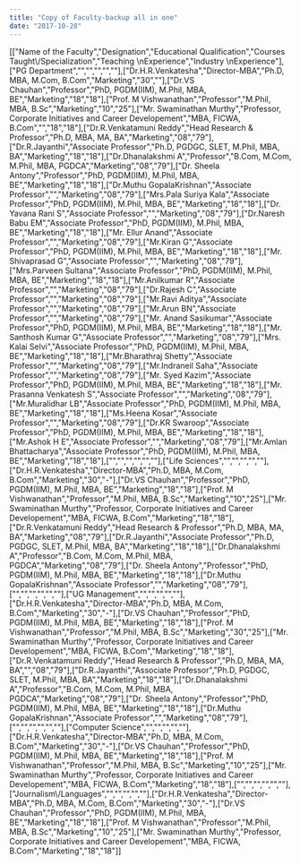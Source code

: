 ```yaml
---
title: "Copy of Faculty-backup all in one"
date: "2017-10-28"
---
```


\[\["Name of the Faculty","Designation","Educational Qualification","Courses Taught\\/Specialization","Teaching \\nExperience","Industry \\nExperience"\],\["PG Department","","","","",""\],\["Dr.H.R.Venkatesha","Director-MBA","Ph.D, MBA, M.Com, B.Com","Marketing","30",""\],\["Dr.VS Chauhan","Professor","PhD, PGDM(IIM), M.Phil, MBA, BE","Marketing","18","18"\],\["Prof. M Vishwanathan","Professor","M.Phil, MBA, B.Sc","Marketing","10","25"\],\["Mr. Swaminathan Murthy","Professor, Corporate Initiatives and Career Developement","MBA, FICWA, B.Com","","18","18"\],\["Dr.R.Venkatamuni Reddy","Head Research & Professor","Ph.D, MBA, MA, BA","Marketing","08","79"\],\["Dr.R.Jayanthi","Associate Professor","Ph.D, PGDGC, SLET, M.Phil, MBA, BA","Marketing","18","18"\],\["Dr.Dhanalakshmi A","Professor","B.Com, M.Com, M.Phil, MBA, PGDCA","Marketing","08","79"\],\["Dr. Sheela Antony","Professor","PhD, PGDM(IIM), M.Phil, MBA, BE","Marketing","18","18"\],\["Dr.Muthu GopalaKrishnan","Associate Professor","","Marketing","08","79"\],\["Mrs.Pala Suriya Kala","Associate Professor","PhD, PGDM(IIM), M.Phil, MBA, BE","Marketing","18","18"\],\["Dr. Yavana Rani S","Associate Professor","","Marketing","08","79"\],\["Dr.Naresh Babu EM","Associate Professor","PhD, PGDM(IIM), M.Phil, MBA, BE","Marketing","18","18"\],\["Mr. Ellur Anand","Associate Professor","","Marketing","08","79"\],\["Mr.Kiran G","Associate Professor","PhD, PGDM(IIM), M.Phil, MBA, BE","Marketing","18","18"\],\["Mr. Shivaprasad G","Associate Professor","","Marketing","08","79"\],\["Mrs.Parveen Sultana","Associate Professor","PhD, PGDM(IIM), M.Phil, MBA, BE","Marketing","18","18"\],\["Mr.Anilkumar R","Associate Professor","","Marketing","08","79"\],\["Dr.Rajesh C","Associate Professor","","Marketing","08","79"\],\["Mr.Ravi Aditya","Associate Professor","","Marketing","08","79"\],\["Mr.Arun BN","Associate Professor","","Marketing","08","79"\],\["Mr. Anand Sasikumar","Associate Professor","PhD, PGDM(IIM), M.Phil, MBA, BE","Marketing","18","18"\],\["Mr. Santhosh Kumar G","Associate Professor","","Marketing","08","79"\],\["Mrs. Kalai Selvi","Associate Professor","PhD, PGDM(IIM), M.Phil, MBA, BE","Marketing","18","18"\],\["Mr.Bharathraj Shetty","Associate Professor","","Marketing","08","79"\],\["Mr.Indraneil Saha","Associate Professor","","Marketing","08","79"\],\["Mr. Syed Kazim","Associate Professor","PhD, PGDM(IIM), M.Phil, MBA, BE","Marketing","18","18"\],\["Mr. Prasanna Venkatesh S","Associate Professor","","Marketing","08","79"\],\["Mr.Muralidhar LB","Associate Professor","PhD, PGDM(IIM), M.Phil, MBA, BE","Marketing","18","18"\],\["Ms.Heena Kosar","Associate Professor","","Marketing","08","79"\],\["Dr.KR Swaroop","Associate Professor","PhD, PGDM(IIM), M.Phil, MBA, BE","Marketing","18","18"\],\["Mr.Ashok H E","Associate Professor","","Marketing","08","79"\],\["Mr.Amlan Bhattacharya","Associate Professor","PhD, PGDM(IIM), M.Phil, MBA, BE","Marketing","18","18"\],\["","","","","",""\],\["Life Sciences","","","","",""\],\["Dr.H.R.Venkatesha","Director-MBA","Ph.D, MBA, M.Com, B.Com","Marketing","30","-"\],\["Dr.VS Chauhan","Professor","PhD, PGDM(IIM), M.Phil, MBA, BE","Marketing","18","18"\],\["Prof. M Vishwanathan","Professor","M.Phil, MBA, B.Sc","Marketing","10","25"\],\["Mr. Swaminathan Murthy","Professor, Corporate Initiatives and Career Developement","MBA, FICWA, B.Com","Marketing","18","18"\],\["Dr.R.Venkatamuni Reddy","Head Research & Professor","Ph.D, MBA, MA, BA","Marketing","08","79"\],\["Dr.R.Jayanthi","Associate Professor","Ph.D, PGDGC, SLET, M.Phil, MBA, BA","Marketing","18","18"\],\["Dr.Dhanalakshmi A","Professor","B.Com, M.Com, M.Phil, MBA, PGDCA","Marketing","08","79"\],\["Dr. Sheela Antony","Professor","PhD, PGDM(IIM), M.Phil, MBA, BE","Marketing","18","18"\],\["Dr.Muthu GopalaKrishnan","Associate Professor","","Marketing","08","79"\],\["","","","","",""\],\["UG Management","","","","",""\],\["Dr.H.R.Venkatesha","Director-MBA","Ph.D, MBA, M.Com, B.Com","Marketing","30","-"\],\["Dr.VS Chauhan","Professor","PhD, PGDM(IIM), M.Phil, MBA, BE","Marketing","18","18"\],\["Prof. M Vishwanathan","Professor","M.Phil, MBA, B.Sc","Marketing","30","25"\],\["Mr. Swaminathan Murthy","Professor, Corporate Initiatives and Career Developement","MBA, FICWA, B.Com","Marketing","18","18"\],\["Dr.R.Venkatamuni Reddy","Head Research & Professor","Ph.D, MBA, MA, BA","","08","79"\],\["Dr.R.Jayanthi","Associate Professor","Ph.D, PGDGC, SLET, M.Phil, MBA, BA","Marketing","18","18"\],\["Dr.Dhanalakshmi A","Professor","B.Com, M.Com, M.Phil, MBA, PGDCA","Marketing","08","79"\],\["Dr. Sheela Antony","Professor","PhD, PGDM(IIM), M.Phil, MBA, BE","Marketing","18","18"\],\["Dr.Muthu GopalaKrishnan","Associate Professor","","Marketing","08","79"\],\["","","","","",""\],\["Computer Science","","","","",""\],\["Dr.H.R.Venkatesha","Director-MBA","Ph.D, MBA, M.Com, B.Com","Marketing","30","-"\],\["Dr.VS Chauhan","Professor","PhD, PGDM(IIM), M.Phil, MBA, BE","Marketing","18","18"\],\["Prof. M Vishwanathan","Professor","M.Phil, MBA, B.Sc","Marketing","10","25"\],\["Mr. Swaminathan Murthy","Professor, Corporate Initiatives and Career Developement","MBA, FICWA, B.Com","Marketing","18","18"\],\["","","","","",""\],\["Journalism\\/Languages","","","","",""\],\["Dr.H.R.Venkatesha","Director-MBA","Ph.D, MBA, M.Com, B.Com","Marketing","30","-"\],\["Dr.VS Chauhan","Professor","PhD, PGDM(IIM), M.Phil, MBA, BE","Marketing","18","18"\],\["Prof. M Vishwanathan","Professor","M.Phil, MBA, B.Sc","Marketing","10","25"\],\["Mr. Swaminathan Murthy","Professor, Corporate Initiatives and Career Developement","MBA, FICWA, B.Com","Marketing","18","18"\]\]

